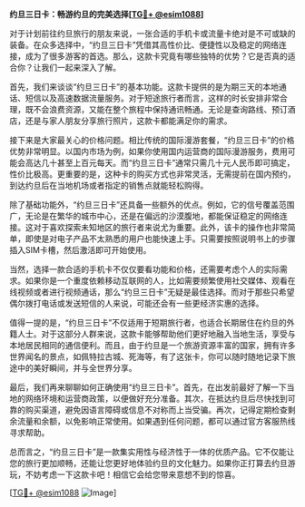 **约旦三日卡：畅游约旦的完美选择[[TG💪+ @esim1088](https://t.me/s/esim1088)]**

对于计划前往约旦旅行的朋友来说，一张合适的手机卡或流量卡绝对是不可或缺的装备。在众多选择中，“约旦三日卡”凭借其高性价比、便捷性以及稳定的网络连接，成为了很多游客的首选。那么，这款卡究竟有哪些独特的优势？它是否真的适合你？让我们一起来深入了解。

首先，我们来谈谈“约旦三日卡”的基本功能。这款卡提供的是为期三天的本地通话、短信以及高速数据流量服务。对于短途旅行者而言，这样的时长安排非常合理，既不会浪费资源，又能在整个旅程中保持通讯畅通。无论是查询路线、预订酒店，还是与家人朋友分享旅行照片，这款卡都能满足你的需求。

接下来是大家最关心的价格问题。相比传统的国际漫游套餐，“约旦三日卡”的价格优势非常明显。以国内市场为例，如果你使用国内运营商的国际漫游服务，费用可能会高达几十甚至上百元每天。而“约旦三日卡”通常只需几十元人民币即可搞定，性价比极高。更重要的是，这种卡的购买方式也非常灵活，无需提前在国内预约，到达约旦后在当地机场或者指定的销售点就能轻松购得。

除了基础功能外，“约旦三日卡”还具备一些额外的优点。例如，它的信号覆盖范围广，无论是在繁华的城市中心，还是在偏远的沙漠腹地，都能保证稳定的网络连接。这对于喜欢探索未知地区的旅行者来说尤为重要。此外，该卡的操作也非常简单，即使是对电子产品不太熟悉的用户也能快速上手。只需要按照说明书上的步骤插入SIM卡槽，然后激活即可开始使用。

当然，选择一款合适的手机卡不仅仅要看功能和价格，还需要考虑个人的实际需求。如果你是一个重度依赖移动互联网的人，比如需要频繁使用社交媒体、观看在线视频或者进行视频通话，那么“约旦三日卡”无疑是最佳选择。而对于那些只希望偶尔拨打电话或发送短信的人来说，可能还会有一些更经济实惠的选择。

值得一提的是，“约旦三日卡”不仅适用于短期旅行者，也适合长期居住在约旦的外籍人士。对于这部分人群来说，这款卡能够帮助他们更好地融入当地生活，享受与本地居民相同的通信便利。而且，由于约旦是一个旅游资源丰富的国家，拥有许多世界闻名的景点，如佩特拉古城、死海等，有了这张卡，你可以随时随地记录下旅途中的美好瞬间，并与全世界分享。

最后，我们再来聊聊如何正确使用“约旦三日卡”。首先，在出发前最好了解一下当地的网络环境和运营商政策，以便做好充分准备。其次，在抵达约旦后尽快找到可靠的购买渠道，避免因语言障碍或信息不对称而上当受骗。再次，记得定期检查剩余流量和余额，以免影响正常使用。如果遇到任何问题，都可以通过官方客服热线寻求帮助。

总而言之，“约旦三日卡”是一款集实用性与经济性于一体的优质产品。它不仅能让您的旅行更加顺畅，还能让您更好地体验约旦的文化魅力。如果你正打算去约旦游玩，不妨考虑一下这款卡吧！相信它会给您带来意想不到的惊喜。

[[TG💪+ @esim1088](https://t.me/s/esim1088) ![Image](https://i.postimg.cc/4NQfJmqS/Snipaste-2025-05-13-00-14-12.png)]